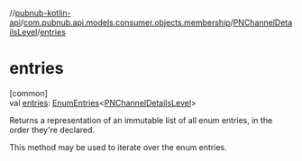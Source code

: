 //[pubnub-kotlin-api](../../../index.md)/[com.pubnub.api.models.consumer.objects.membership](../index.md)/[PNChannelDetailsLevel](index.md)/[entries](entries.md)

# entries

[common]\
val [entries](entries.md): [EnumEntries](https://kotlinlang.org/api/latest/jvm/stdlib/kotlin.enums/-enum-entries/index.html)&lt;[PNChannelDetailsLevel](index.md)&gt;

Returns a representation of an immutable list of all enum entries, in the order they're declared.

This method may be used to iterate over the enum entries.
